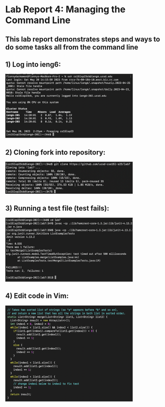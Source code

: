 # Lab Report 4: Managing the Command Line
## This lab report demonstrates steps and ways to do some tasks all from the command line

## 1) Log into ieng6:

<img src="ieng6.png" width="400" height="200">

## 2) Cloning fork into repository:

<img src="clonefork.png" width="400" height="100">

## 3) Running a test file (test fails):

<img src="runTestFail.png" width="400" height="200">

## 4) Edit code in Vim:

<img src="fixedCode.png" width="400" height="300">
